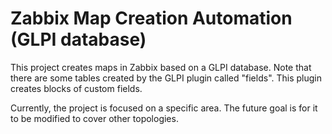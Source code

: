 # Zabbix Map Creation Automation (GLPI database)

This project creates maps in Zabbix based on a GLPI database. Note that there are some tables created by the GLPI plugin called "fields". This plugin creates blocks of custom fields.

Currently, the project is focused on a specific area. The future goal is for it to be modified to cover other topologies.
